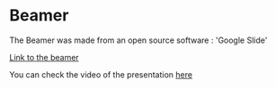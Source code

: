 # Beamer

The Beamer was made from an open source software : 'Google Slide'

[Link to the beamer](https://docs.google.com/presentation/d/1ozLn-yPUWIwmqwekZh9mAuMKBKdoe1JMnZ-eBBxN8z4/edit?usp=sharing)

You can check the video of the presentation [here](https://drive.google.com/file/d/1mpLnVrFLHV-gKo9aIlKooCT70jwwracB/view?usp=sharing)
